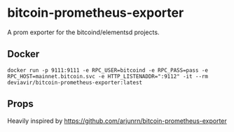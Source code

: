 # bitcoin-prometheus-exporter

A prom exporter for the bitcoind/elementsd projects.

## Docker

```
docker run -p 9111:9111 -e RPC_USER=bitcoind -e RPC_PASS=pass -e RPC_HOST=mainnet.bitcoin.svc -e HTTP_LISTENADDR=":9112" -it --rm deviavir/bitcoin-prometheus-exporter:latest
```

## Props

Heavily inspired by https://github.com/arjunrn/bitcoin-prometheus-exporter
